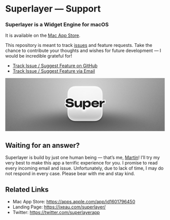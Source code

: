 # Superlayer — Support

### Superlayer is a Widget Engine for macOS

It is available on the [Mac App Store](https://apps.apple.com/app/id1601796450).

This repository is meant to track [issues](https://github.com/martinlexow/superlayer-support/issues) and feature requests. Take the chance to contribute your thoughts and wishes for future development — I would be incredible grateful for!

- [Track Issue / Suggest Feature on GitHub](https://github.com/martinlexow/superlayer-support/issues)
- [Track Issue / Suggest Feature via Email](mailto:support@superlayer.app)

![](superlayer-header.png)

## Waiting for an answer?
Superlayer is build by just one human being — that’s me, [Martin](https://twitter.com/martinlexow)! I’ll try my very best to make this app a terrific experience for you. I promise to read every incoming email and issue. Unfortunately, due to lack of time, I may do not respond in every case. Please bear with me and stay kind.

## Related Links

- Mac App Store: https://apps.apple.com/app/id1601796450
- Landing Page: https://ixeau.com/superlayer/
- Twitter: https://twitter.com/superlayerapp

